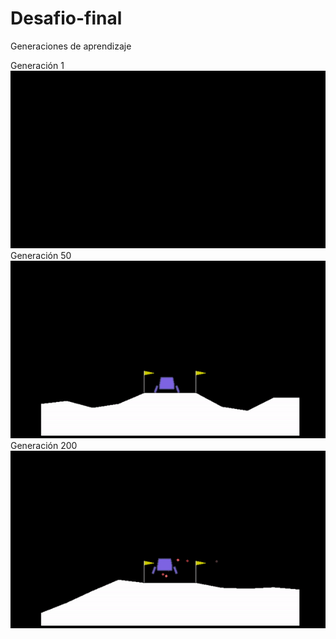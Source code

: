 # Desafio-final  
Generaciones de aprendizaje  

Generación 1  
![alt text](imgs/generacion_1.gif)    
Generación 50  
![alt text](imgs/generacion_50.gif)    
Generación 200  
![alt text](imgs/generacion_200.gif)    
